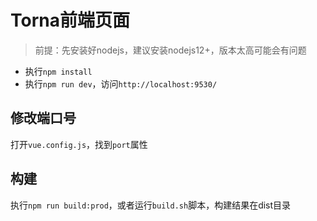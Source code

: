 # Torna前端页面

> 前提：先安装好nodejs，建议安装nodejs12+，版本太高可能会有问题

- 执行`npm install`
- 执行`npm run dev`，访问`http://localhost:9530/`


## 修改端口号

打开`vue.config.js`，找到`port`属性


## 构建

执行`npm run build:prod`，或者运行`build.sh`脚本，构建结果在dist目录